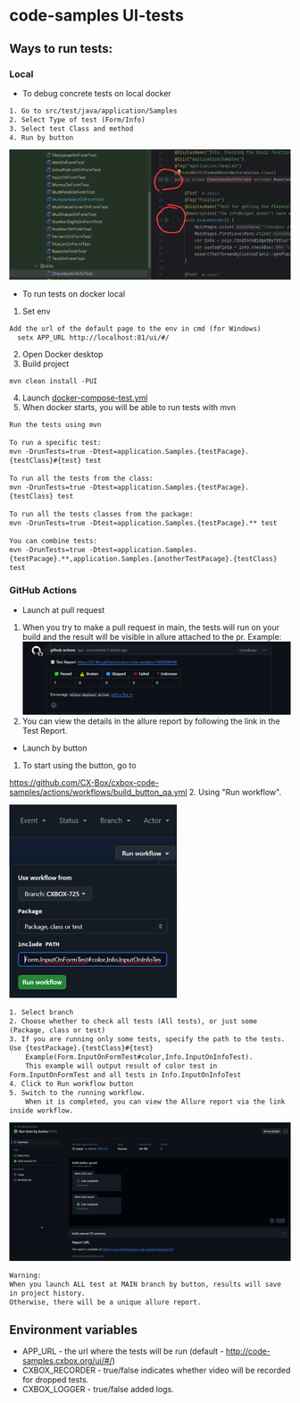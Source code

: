 # code-samples UI-tests



## Ways to run tests:
### Local

* To debug concrete tests on local docker
```
1. Go to src/test/java/application/Samples
2. Select Type of test (Form/Info)
3. Select test Class and method
4. Run by button
```
![QA_On_pr_example.png](src/test/resources/QA_Launch_concrete.png)

* To run tests on docker local
1. Set env
```
Add the url of the default page to the env in cmd (for Windows)
  setx APP_URL http://localhost:81/ui/#/
```
2. Open Docker desktop
3. Build project
```
mvn clean install -PUI
```
4. Launch [docker-compose-test.yml](docker-compose-test.yml)
5. When docker starts, you will be able to run tests with mvn
```
Run the tests using mvn

To run a specific test: 
mvn -DrunTests=true -Dtest=application.Samples.{testPacage}.{testClass}#{test} test   

To run all the tests from the class:  
mvn -DrunTests=true -Dtest=application.Samples.{testPacage}.{testClass} test

To run all the tests classes from the package:
mvn -DrunTests=true -Dtest=application.Samples.{testPacage}.** test

You can combine tests:
mvn -DrunTests=true -Dtest=application.Samples.{testPacage}.**,application.Samples.{anotherTestPacage}.{testClass} test
```

### GitHub Actions

* Launch at pull request
1. When you try to make a pull request in main, the tests will run on your build and the result will be visible in allure attached to the pr. Example:
![QA_On_pr_example.png](src/test/resources/QA_On_pr_example.png)
2. You can view the details in the allure report by following the link in the Test Report.


* Launch by button
1. To start using the button, go to

https://github.com/CX-Box/cxbox-code-samples/actions/workflows/build_button_qa.yml
2. Using "Run  workflow". 

<img src = "src/test/resources/QA_Button_menu.png" width = "300">

```
1. Select branch 
2. Choose whether to check all tests (All tests), or just some (Package, class or test)
3. If you are running only some tests, specify the path to the tests. Use {testPackage}.{testClass}#{test} 
    Example(Form.InputOnFormTest#color,Info.InputOnInfoTest).
    This example will output result of color test in Form.InputOnFormTest and all tests in Info.InputOnInfoTest
4. Click to Run workflow button
5. Switch to the running workflow. 
    When it is completed, you can view the Allure report via the link inside workflow.
```
<img src = "src/test/resources/QA_Button_test_example.png" width = "1000">

```
Warning:
When you launch ALL test at MAIN branch by button, results will save in project history. 
Otherwise, there will be a unique allure report.
```

## Environment variables

* APP_URL - the url where the tests will be run (default - http://code-samples.cxbox.org/ui/#/)
* CXBOX_RECORDER - true/false indicates whether video will be recorded for dropped tests.
* CXBOX_LOGGER - true/false added logs.